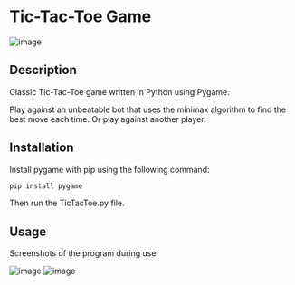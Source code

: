 # Tic-Tac-Toe Game
![image](https://user-images.githubusercontent.com/42254833/129457661-20c3b00d-9246-4021-8353-f3e76a00e0da.png)

## Description
Classic Tic-Tac-Toe game written in Python using Pygame. 

Play against an unbeatable bot that uses the minimax algorithm to find the best move each time. Or play against another player.

## Installation

Install pygame with pip using the following command:

```bash
pip install pygame
```

Then run the TicTacToe.py file.

## Usage

Screenshots of the program during use

![image](https://user-images.githubusercontent.com/42254833/129457753-a95c57a7-7d17-4821-b78f-1850d01da14a.png)
![image](https://user-images.githubusercontent.com/42254833/129457768-ed4857b4-ec40-436c-9e82-069a5c756391.png)
